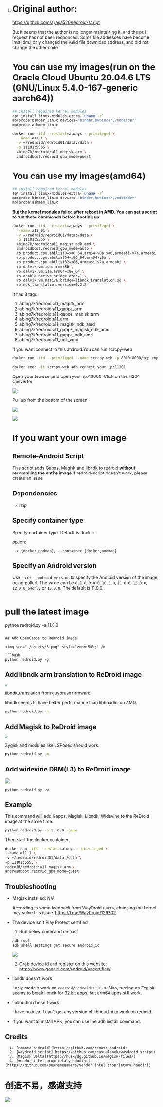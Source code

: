 1. # Original author:

   https://github.com/ayasa520/redroid-script

   But it seems that the author is no longer maintaining it, and the pull request has not been responded. Some file addresses have become invalidm.I only changed the valid file download address, and did not change the other code

   # You can use my images(run on the Oracle Cloud Ubuntu 20.04.6 LTS (GNU/Linux 5.4.0-167-generic aarch64))

   ```bash
   ## install required kernel modules
   apt install linux-modules-extra-`uname -r`
   modprobe binder_linux devices="binder,hwbinder,vndbinder"
   modprobe ashmem_linux
   ```

   ```bash
   docker run -itd --restart=always --privileged \
     --name a11_1 \
     -v ~/redroid/redroid01/data:/data \
     -p 11101:5555 \
     abing7k/redroid:a11_magisk_arm \
     androidboot.redroid_gpu_mode=guest
   ```

   # You can use my images(amd64)

   ```bash
   ## install required kernel modules
   apt install linux-modules-extra-`uname -r`
   modprobe binder_linux devices="binder,hwbinder,vndbinder"
   modprobe ashmem_linux
   ```

   **But the kernel modules failed after reboot in AMD. You can set a script to run these commands before booting up**

   ```bash
   docker run -itd --restart=always --privileged \
     --name a11_01 \
     -v ~/redroid/redroid01/data:/data \
     -p 11101:5555 \
     abing7k/redroid:a11_magisk_ndk_amd \
     androidboot.redroid_gpu_mode=auto \
     ro.product.cpu.abilist0=x86_64,arm64-v8a,x86,armeabi-v7a,armeabi \
     ro.product.cpu.abilist64=x86_64,arm64-v8a \
     ro.product.cpu.abilist32=x86,armeabi-v7a,armeabi \
     ro.dalvik.vm.isa.arm=x86 \
     ro.dalvik.vm.isa.arm64=x86_64 \
     ro.enable.native.bridge.exec=1 \
     ro.dalvik.vm.native.bridge=libndk_translation.so \
     ro.ndk_translation.version=0.2.2
   ```

   

   It has 8 tags

   1. abing7k/redroid:a11_magisk_arm
   2. abing7k/redroid:a11_gapps_arm
   3. abing7k/redroid:a11_gapps_magisk_arm
   4. abing7k/redroid:a11_arm
   5. abing7k/redroid:a11_magisk_ndk_amd
   6. abing7k/redroid:a11_gapps_magisk_ndk_amd
   7. abing7k/redroid:a11_gapps_ndk_amd
   8. abing7k/redroid:a11_ndk_amd

   

   If you want connect to this android.You can run scrcpy-web

   ```bash
   docker run -itd --privileged --name scrcpy-web -p 8000:8000/tcp emptysuns/scrcpy-web:v0.1
   
   docker exec -it scrcpy-web adb connect your_ip:11101
   ```

   Open your browser,and open your_ip:48000. Click on the H264 Converter

   ![](assets/202312151943304.png)

   Pull up from the bottom of the screen

   

   ![](assets/202312151950429.png)

   

   ![](assets/202312151952545.png)

   

   # If you want your own image

   ## Remote-Android Script

   This script adds Gapps, Magisk and libndk to redroid **without recompiling the entire image**
   If redroid-script doesn't work, please create an issue

   ## Dependencies

   - lzip

   ## Specify container type

   Specify container type. Default is docker

   option:

   ```
    -c {docker,podman}, --container {docker,podman}
   ```


   ## Specify an Android version

   Use `-a` or `--android-version` to specify the Android version of the image being pulled. The value can be `8.1.0`, `9.0.0`, `10.0.0`, `11.0.0`, `12.0.0`, `12.0.0_64only` or `13.0.0`. The default is 11.0.0.

   ```bash
# pull the latest image
python redroid.py -a 11.0.0
   ```

   ## Add OpenGapps to ReDroid image

   <img src="./assets/3.png" style="zoom:50%;" />

   ```bash
python redroid.py -g
   ```

   ## Add libndk arm translation to ReDroid image

   <img src="./assets/2.png" style="zoom:50%;" />

   libndk_translation from guybrush firmware.

   libndk seems to have better performance than libhoudini on AMD.

   ```bash
python redroid.py -n
   ```

   ## Add Magisk to ReDroid image

   <img src="./assets/1.png" style="zoom:50%;" />

   Zygisk and modules like LSPosed should work.

   

   ```bash
python redroid.py -m
   ```

   ## Add widevine DRM(L3) to ReDroid image

   ![](assets/4.png)

   ```
python redroid.py -w
   ```

   

   ## Example

   This command will add Gapps, Magisk, Libndk, Widevine to the ReDroid image at the same time.

   ```bash
python redroid.py -a 11.0.0 -gmnw
   ```

   Then start the docker container.

   ```bash
docker run -itd --restart=always --privileged \
  --name a11_1 \
  -v ~/redroid/redroid01/data:/data \
  -p 11101:5555 \
  redroid/redroid:a11_magisk_arm \
  androidboot.redroid_gpu_mode=guest
   ```

   

   ## Troubleshooting

   - Magisk installed: N/A

     According to some feedback from WayDroid users, changing the kernel may solve this issue. https://t.me/WayDroid/126202

   - The device isn't Play Protect certified

     1. Run below command on host

     ```bash
     adb root
     adb shell settings get secure android_id
     ```

     ![](assets/202401162356635.png)

     2. Grab device id and register on this website: https://www.google.com/android/uncertified/

   - libndk doesn't work

     I only made it work on `redroid/redroid:11.0.0`. Also, turning on Zygisk seems to break libndk for 32 bit apps, but arm64 apps still work.

   - libhoudini doesn't work

     I have no idea. I can't get any version of libhoudini to work on redroid.

   - If you want to install APK, you can use the adb install command.

     

     


   ## Credits

      1. [remote-android](https://github.com/remote-android)
      2. [waydroid_script](https://github.com/casualsnek/waydroid_script)
      3. [Magisk Delta](https://huskydg.github.io/magisk-files/)
      4. [vendor_intel_proprietary_houdini](https://github.com/supremegamers/vendor_intel_proprietary_houdini)

# 创造不易，感谢支持
![](assets/photo_2024-08-18_19-46-09.jpg)
